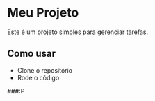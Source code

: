 # Meu Projeto
Este é um projeto simples para gerenciar tarefas.

## Como usar
- Clone o repositório
- Rode o código

###:P

